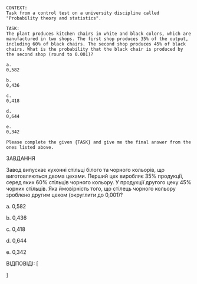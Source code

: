```
CONTEXT:
Task from a control test on a university discipline called "Probability theory and statistics".

TASK:
The plant produces kitchen chairs in white and black colors, which are manufactured in two shops. The first shop produces 35% of the output, including 60% of black chairs. The second shop produces 45% of black chairs. What is the probability that the black chair is produced by the second shop (round to 0.001)?

a.
0,582

b.
0,436

c.
0,418

d.
0,644

e.
0,342

Please complete the given {TASK} and give me the final answer from the ones listed above.
```

ЗАВДАННЯ

Завод випускає кухонні стільці білого та чорного кольорів, що виготовляються двома цехами. Перший цех виробляє 35% продукції, серед яких 60% стільців чорного кольору. У продукції другого цеху 45% чорних стільців. Яка ймовірність того, що стілець чорного кольору зроблено другим цехом (округлити до 0,001)?

a.
0,582

b.
0,436

c.
0,418

d.
0,644

e.
0,342

ВІДПОВІДІ: [

]
